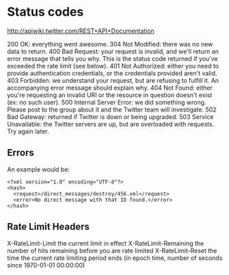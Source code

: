 Status codes
==============================================================================

http://apiwiki.twitter.com/REST+API+Documentation

200 OK: everything went awesome.
304 Not Modified: there was no new data to return.
400 Bad Request: your request is invalid, and we'll return an error message that tells you why. This is the status code returned if you've exceeded the rate limit (see below). 
401 Not Authorized: either you need to provide authentication credentials, or the credentials provided aren't valid.
403 Forbidden: we understand your request, but are refusing to fulfill it.  An accompanying error message should explain why.
404 Not Found: either you're requesting an invalid URI or the resource in question doesn't exist (ex: no such user). 
500 Internal Server Error: we did something wrong.  Please post to the group about it and the Twitter team will investigate.
502 Bad Gateway: returned if Twitter is down or being upgraded.
503 Service Unavailable: the Twitter servers are up, but are overloaded with requests.  Try again later.

Errors
-------------------------------------------------------------------------------

An example would be:

    <?xml version="1.0" encoding="UTF-8"?>
    <hash>
      <request>/direct_messages/destroy/456.xml</request>
      <error>No direct message with that ID found.</error>
    </hash>

Rate Limit Headers
-------------------------------------------------------------------------------

X-RateLimit-Limit the current limit in effect
X-RateLimit-Remaining the number of hits remaining before you are rate limited
X-RateLimit-Reset the time the current rate limiting period ends (in epoch time, number of seconds since 1970-01-01 00:00:00)